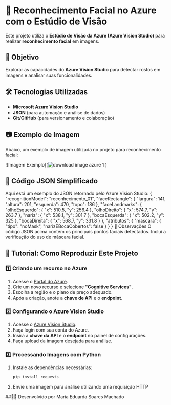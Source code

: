 # 🚀 Reconhecimento Facial no Azure com o Estúdio de Visão  

Este projeto utiliza o **Estúdio de Visão da Azure (Azure Vision Studio)** para realizar **reconhecimento facial** em imagens.  

## 📌 Objetivo  
Explorar as capacidades do **Azure Vision Studio** para detectar rostos em imagens e analisar suas funcionalidades.  

## 🛠️ Tecnologias Utilizadas  
- **Microsoft Azure Vision Studio**  
- **JSON** (para automação e análise de dados)  
- **Git/GitHub** (para versionamento e colaboração)  

## 📷 Exemplo de Imagem  
Abaixo, um exemplo de imagem utilizada no projeto para reconhecimento facial:  


![Imagem Exemplo](![download image azure 1](https://github.com/user-attachments/assets/e59f60dd-c3fc-463c-8179-b33c925398bb)
)  

## 📜 Código JSON Simplificado
Aqui está um exemplo do JSON retornado pelo Azure Vision Studio:
{
  "recognitionModel": "reconhecimento_01",
  "faceRectangle": { "largura": 141, "altura": 201, "esquerda": 470, "topo": 186 },
  "faceLandmarks": {
    "olhoEsquerdo": { "x": 510.5, "y": 256.4 },
    "olhoDireito": { "x": 574.7, "y": 263.7 },
    "nariz": { "x": 538.1, "y": 301.7 },
    "bocaEsquerda": { "x": 502.2, "y": 325 },
    "bocaDireita": { "x": 568.7, "y": 331.8 }
  },
  "atributos": { "mascara": { "tipo": "noMask", "narizEBocaCobertos": false } }
}
📌 Observações
O código JSON acima contém os principais pontos faciais detectados.
Inclui a verificação do uso de máscara facial.


## 📝 Tutorial: Como Reproduzir Este Projeto  

### 1️⃣ Criando um recurso no Azure  
1. Acesse o [Portal do Azure](https://portal.azure.com).  
2. Crie um novo recurso e selecione **"Cognitive Services"**.  
3. Escolha a região e o plano de preço adequado.  
4. Após a criação, anote a **chave de API** e o **endpoint**.  

### 2️⃣ Configurando o Azure Vision Studio  
1. Acesse o [Azure Vision Studio](https://www.microsoft.com/en-us/ai/vision-studio).  
2. Faça login com sua conta do Azure.  
3. Insira a **chave da API** e o **endpoint** no painel de configurações.  
4. Faça upload da imagem desejada para análise.  

### 3️⃣ Processando Imagens com Python  
1. Instale as dependências necessárias:  
   ```sh
   pip install requests
2. Envie uma imagem para análise utilizando uma requisição HTTP

##👨‍💻 Desenvolvido por Maria Eduarda Soares Machado


